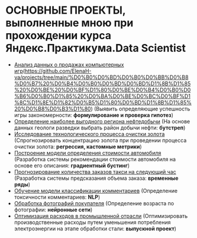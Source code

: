 # ОСНОВНЫЕ ПРОЕКТЫ, выполненные мною при прохождении курса Яндекс.Практикума.Data Scientist
- [Анализ данных о продажах компьютерных игр](https://github.com/ElenaH-va/projects/blob/main/%D0%B0%D0%BD%D0%B0%D0%BB%D0%B8%D0%B7%20%D0%B4%D0%B0%D0%BD%D0%BD%D1%8B%D1%85%20%D0%BE%20%D0%BF%D1%80%D0%BE%D0%B4%D0%B0%D0%B6%D0%B0%D1%85%20%D0%BA%D0%BE%D0%BC%D0%BF%D1%8C%D1%8E%D1%82%D0%B5%D1%80%D0%BD%D1%8B%D1%85%20%D0%B8%D0%B3%D1%80.ipynb)(https://github.com/ElenaH-va/projects/tree/main/%D0%B0%D0%BD%D0%B0%D0%BB%D0%B8%D0%B7%20%D0%B4%D0%B0%D0%BD%D0%BD%D1%8B%D1%85%20%D0%BE%20%D0%BF%D1%80%D0%BE%D0%B4%D0%B0%D0%B6%D0%B0%D1%85%20%D0%BA%D0%BE%D0%BC%D0%BF%D1%8C%D1%8E%D1%82%D0%B5%D1%80%D0%BD%D1%8B%D1%85%20%D0%B8%D0%B3%D1%80) (Выявить определяющие успешность игры закономерности: **формулирование и проверка гипотез**)
- [Определение наиболее выгодного региона нефтедобычи](https://github.com/ElenaH-va/projects/tree/main/%D0%B2%D1%8B%D0%B1%D0%BE%D1%80%20%D0%BB%D0%BE%D0%BA%D0%B0%D1%86%D0%B8%D0%B8%20%D0%B4%D0%BB%D1%8F%20%D1%81%D0%BA%D0%B2%D0%B0%D0%B6%D0%B8%D0%BD%D1%8B)	(На основе данных геологи разведки выбрать район добычи нефти:	**бутстреп**)
- [Исследование технологического процесса очистки золота](https://github.com/ElenaH-va/projects/tree/main/%D0%BE%D1%87%D0%B8%D1%81%D1%82%D0%BA%D0%B0%20%D0%B7%D0%BE%D0%BB%D0%BE%D1%82%D0%B0%20(%D1%80%D0%B5%D0%B3%D1%80%D0%B5%D1%81%D1%81%D0%B8%D1%8F%2C%20%D0%BA%D0%B0%D1%81%D1%82%D0%BE%D0%BC%D0%BD%D1%8B%D0%B5%20%D0%BC%D0%B5%D1%82%D1%80%D0%B8%D0%BA%D0%B8))	(Спрогнозировать концентрацию золота при проведении процесса очистки золота:	**регрессия, кастомные метрики**)
- [Построение модели определения стоимости автомобиля](https://github.com/ElenaH-va/projects/tree/main/%D1%81%D1%82%D0%BE%D0%B8%D0%BC%D0%BE%D1%81%D1%82%D1%8C%20%D0%B0%D0%B2%D1%82%D0%BE%20(%D0%B3%D1%80%D0%B0%D0%B4%D0%B8%D0%B5%D0%BD%D1%82%D0%BD%D1%8B%D0%B9%20%D0%B1%D1%83%D1%81%D1%82%D0%B8%D0%BD%D0%B3))	(Разработка системы рекомендации стоимости автомобиля на основе его описания:	**градиентный бустинг**)
- [Прогнозирование количества заказов такси на следующий час](https://github.com/ElenaH-va/projects/tree/main/%D0%BF%D1%80%D0%BE%D0%B3%D0%BD%D0%BE%D0%B7%20%D1%82%D0%B0%D0%BA%D1%81%D0%B8%20(%D0%B2%D1%80%D0%B5%D0%BC_%D1%80%D1%8F%D0%B4%D1%8B))	(Разработка системы предсказания объема заказа:	**временные ряды**)
- [Обучение модели классификации комментариев](https://github.com/ElenaH-va/projects/tree/main/%D1%82%D0%BE%D0%BA%D1%81%D0%B8%D1%87%D0%BD%D0%BE%D1%81%D1%82%D1%8C%20%D0%BA%D0%BE%D0%BC%D0%BC%D0%B5%D0%BD%D1%82%D0%B0%D1%80%D0%B8%D0%B5%D0%B2%20(NLP))	(Определение токсичности комментариев: **NLP**)
- [Обработка фотографий покупателя](https://github.com/ElenaH-va/projects/tree/main/%D0%BE%D0%BF%D1%80%D0%B5%D0%B4%D0%B5%D0%BB%D0%B5%D0%BD%D0%B8%D0%B5%20%D0%B2%D0%BE%D0%B7%D1%80%D0%B0%D1%81%D1%82%D0%B0%20%D0%BF%D0%BE%20%D1%84%D0%BE%D1%82%D0%BE%20(%D0%BD%D0%B5%D0%B9%D1%80%D0%BE%D0%BD%D0%BA%D0%B8))	(Определение возраста по фотографии: **нейронные сети**)
- [Оптимизация расходов в промышленной отрасли](https://github.com/ElenaH-va/projects/tree/main/%D0%BE%D0%BF%D1%82%D0%B8%D0%BC%D0%B8%D0%B7%D0%B0%D1%86%D0%B8%D1%8F%20%D1%80%D0%B0%D1%81%D1%85%D0%BE%D0%B4%D0%BE%D0%B2%20%D0%B2%20%D0%BF%D1%80%D0%BE%D0%BC%D1%8B%D1%88%D0%BB%D0%B5%D0%BD%D0%BD%D0%BE%D0%B9%20%D0%BE%D1%82%D1%80%D0%B0%D1%81%D0%BB%D0%B8)	(Оптимизировать производственные расходы путем уменьшения потребления электроэнергии на этапе обработки стали:	**выпускной проект**)
